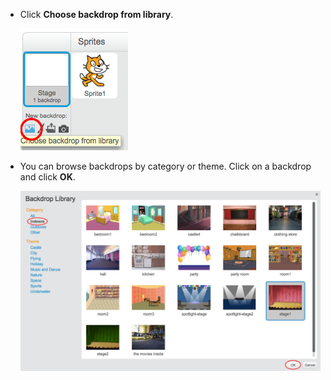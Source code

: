 + Click **Choose backdrop from library**.
    
    ![截屏](images/stage-choose.png)

+ You can browse backdrops by category or theme. Click on a backdrop and click **OK**.
    
    ![截屏](images/backdrop.png)
